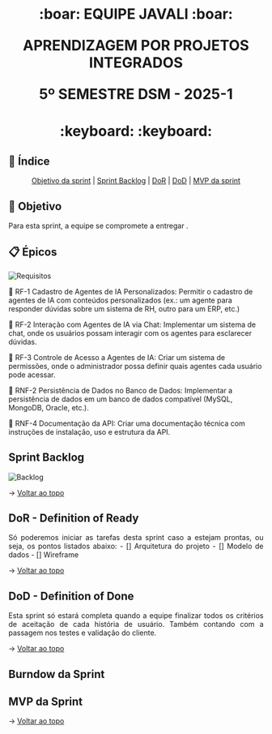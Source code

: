 <span id="topo">
<h1 align='center'>
:boar: EQUIPE JAVALI :boar:

APRENDIZAGEM POR PROJETOS INTEGRADOS

5º SEMESTRE DSM - 2025-1
</h1>

<h1 align='center'> :keyboard:  :keyboard: </h1>

## :mag_right: Índice
<p align='center'>
    <a href="#objetivo">Objetivo da sprint</a> | 
    <a href="#backlog">Sprint Backlog</a> |
    <a href="#dor">DoR</a> |
    <a href="#dod">DoD</a> |
    <a href="#mvp">MVP da sprint</a> 
</p>

<span id='objetivo'>

## :dart: Objetivo
<p align='justify'>
    Para esta sprint, a equipe se compromete a entregar .
</p>


<span id='backlog'>

## :clipboard: Épicos

![Requisitos](https://github.com/user-attachments/assets/ffa784aa-b6ab-4966-8a62-c3f65f867c50)
      
:pushpin: RF-1 Cadastro de Agentes de IA Personalizados: Permitir o cadastro de agentes de IA com conteúdos personalizados (ex.: um agente para responder dúvidas sobre um sistema de RH, outro para um ERP, etc.)

:pushpin: RF-2 Interação com Agentes de IA via Chat: Implementar um sistema de chat, onde os usuários possam interagir com os agentes para esclarecer dúvidas.

:pushpin: RF-3 Controle de Acesso a Agentes de IA: Criar um sistema de permissões, onde o administrador possa definir quais agentes cada usuário pode acessar.

:pushpin: RNF-2 Persistência de Dados no Banco de Dados: Implementar a persistência de dados em um banco de dados compatível (MySQL, MongoDB, Oracle, etc.).

:pushpin: RNF-4 Documentação da API: Criar uma documentação técnica com instruções de instalação, uso e estrutura da API.

## Sprint Backlog

![Backlog](https://github.com/user-attachments/assets/5384fbb1-7b99-48f6-9d5a-c18d4c5cc12b)

→ [Voltar ao topo](#topo)

<span id='dor'>

## DoR - Definition of Ready
<p align='justify'>
    Só poderemos iniciar as tarefas desta sprint caso a  estejam prontas, ou seja, os pontos listados abaixo:
    - [] Arquitetura do projeto
    - [] Modelo de dados
    - [] Wireframe
</p>

→ [Voltar ao topo](#topo)  

<span id="dod">

## DoD - Definition of Done
<p align='justify'>
    Esta sprint só estará completa quando a equipe finalizar todos os critérios de aceitação de cada história de usuário. Também contando com a passagem nos testes e validação do cliente.
</p>

→ [Voltar ao topo](#topo)

<span id="mvp">

## Burndow da Sprint


## MVP da Sprint



→ [Voltar ao topo](#topo)
